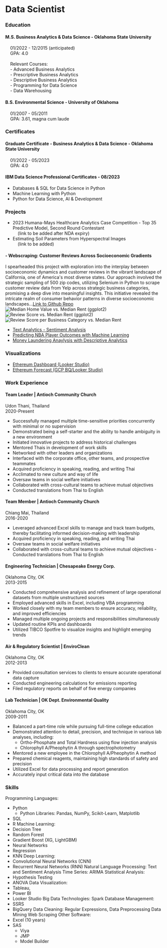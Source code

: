 # Data Scientist

### Education
#### M.S. Business Analytics & Data Science - Oklahoma State University  
&nbsp;&nbsp;&nbsp;&nbsp;01/2022 - 12/2015 (anticipated)<br>
&nbsp;&nbsp;&nbsp;&nbsp;GPA: 4.0<br>
<br>
&nbsp;&nbsp;&nbsp;&nbsp;Relevant Courses: <br>
&nbsp;&nbsp;&nbsp;&nbsp;- Advanced Business Analytics<br>
&nbsp;&nbsp;&nbsp;&nbsp;- Prescriptive Business Analytics <br>
&nbsp;&nbsp;&nbsp;&nbsp;- Descriptive Business Analytics <br>
&nbsp;&nbsp;&nbsp;&nbsp;- Programming for Data Science <br>
&nbsp;&nbsp;&nbsp;&nbsp;- Data Warehousing<br>

#### B.S. Environmental Science - University of Oklahoma
&nbsp;&nbsp;&nbsp;&nbsp;01/2007 - 05/2011<br>
&nbsp;&nbsp;&nbsp;&nbsp;GPA: 3.61, magna cum laude<br>

### Certificates
#### Graduate Certificate - Business Analytics & Data Science - Oklahoma State University<br>
&nbsp;&nbsp;&nbsp;&nbsp;01/2022 - 05/2023<br>
&nbsp;&nbsp;&nbsp;&nbsp;GPA: 4.0

#### IBM Data Science Professional Certificates - 08/2023
- Databases & SQL for Data Science in Python 
- Machine Learning with Python
- Python for Data Science, AI & Development

### Projects
- 2023 Humana-Mays Healthcare Analytics Case Competition - Top 35 Predictive Model, Second Round Contestant <br>
&nbsp;&nbsp;&nbsp;&nbsp;(link to be added after NDA expiry)
- Estimating Soil Parameters from Hyperspectral Images<br>
&nbsp;&nbsp;&nbsp;&nbsp;(link to be added)
#### - Webscraping: Customer Reviews Across Socioeconomic Gradients
I spearheaded this project with exploration into the interplay between socioeconomic dynamics and customer reviews in the vibrant landscape of California, one of America's most diverse states. Our approach involved the strategic sampling of 500 zip codes, utilizing Selenium in Python to scrape customer review data from Yelp across strategic business categories, promising a deep dive into meaningful insights. This initiative revealed the intricate realm of consumer behavior patterns in diverse socioeconomic landscapes...[Link to Github Repo](https://github.com/ekmolzn/Socioeconomic-Web-Scraping-Gradient-Project)
![Median Home Value vs. Median Rent (ggplot2)](Assets/1A_Home_Rent.png)
![Review Score vs. Median Rent (ggplot2)](Assets/2A_Plot_Rev_Rent.png)
![Review Score per Business Category vs. Median Rent](Assets/3A_Plot_Rev_Rent_Cat.png)

- [Text Analytics - Sentiment Analysis](https://youtu.be/XUOJAnWFNXE?si=W_bSSvfw-6oVeDIx)
- [Predicting NBA Player Outcomes with Machine Learning](https://youtu.be/J8Evj1pHUYk?si=0HYmugG7T1O2Jjo_)
- [Money Laundering Anaylysis with Descriptive Analytics](https://youtu.be/Tj0h7V5KSWk?si=S7JdzrT7RXcYY3mI)

### Visualizations
- [Ethereum Dashboard (Looker Studio)](/Assets/Looker_Studio_Reporting_-_9_18_23,_10_39 PM.pdf)
- [Ethereum Forecast (GCP BQ/Looker Studio)](Assets/Ethereum_forecast.png)

### Work Experience
#### Team Leader | Antioch Community Church 
Udon Thani, Thailand<br>
2020-Present
- Successfully managed multiple time-sensitive priorities concurrently with minimal or no supervision<br> 
- Demonstrated being a self-starter and the ability to handle ambiguity in a new environment<br>
- Initiated innovative projects to address historical challenges<br>
- Mentored Thais in development of work skills<br>
- Networked with other leaders and organizations<br>
- Interfaced with the corporate office, other teams, and prospective teammates<br>
- Acquired proficiency in speaking, reading, and writing Thai<br>
- Acclimated to new culture and way of life<br>
- Oversaw teams in social welfare initiatives<br>
- Collaborated with cross-cultural teams to achieve mutual objectives<br> 
- Conducted translations from Thai to English<br>

#### Team Member | Antioch Community Church
Chiang Mai, Thailand <br> 2016-2020
- Leveraged advanced Excel skills to manage and track team budgets, thereby facilitating informed decision-making with leadership
- Acquired proficiency in speaking, reading, and writing Thai<br>
- Oversaw teams in social welfare initiatives<br>
- Collaborated with cross-cultural teams to achieve mutual objectives - Conducted translations from Thai to English<br>

#### Engineering Technician | Chesapeake Energy Corp. 
Oklahoma City, OK<br>
2013-2015
- Conducted comprehensive analysis and refinement of large operational datasets from multiple unstructured sources<br>
- Employed advanced skills in Excel, including VBA programming<br>
- Worked closely with my team members to ensure accuracy, reliability, and improved efficiencies<br>
- Managed multiple ongoing projects and responsibilities simultaneously<br>
- Updated routine KPIs and dashboards<br>
- Utilized TIBCO Spotfire to visualize insights and highlight emerging trends<br>

#### Air & Regulatory Scientist | EnviroClean
Oklahoma City, OK<br>
2012-2013
- Provided consultation services to clients to ensure accurate operational data capture
- Conducted engineering calculations for emissions reporting<br>
- Filed regulatory reports on behalf of five energy companies<br>

#### Lab Technician | OK Dept. Environmental Quality
Oklahoma City, OK<br>
2009-2011
- Balanced a part-time role while pursuing full-time college education<br>
- Demonstrated attention to detail, precision, and technique in various lab analyses, including:<br>
    - Ortho-Phosphate and Total Hardness using flow injection analysis<br>
    - Chlorophyll A/Pheophytin A through spectrophotometry<br>
- Mentored a new employee in the Chlorophyll A/Pheophytin A method<br>
- Prepared chemical reagents, maintaining high standards of safety and precision<br>
- Utilized Excel for data processing and report generation<br>
- Accurately input critical data into the database<br>

### Skills
Programming Languages: 
- Python
    - Python Libraries: Pandas, NumPy, Scikit-Learn, Matplotlib
- SQL
- R
Machine Learning: 
- Decision Tree
- Random Forest
- Gradient Boost (XG, LightGBM)
- Neural Networks
- Regression
- KNN
Deep Learning: 
- Convolutional Neural Networks (CNN)
- Recurrent Neural Networks (RNN)
Natural Language Processing: Text and Sentiment Analysis
Time Series: ARIMA
Statistical Analysis: 
- Hypothesis Testing
- ANOVA
Data Visualization: 
- Tableau,
- Power BI
- Looker Studio
Big Data Technologies: Spark
Database Management: 
- SSRS
- BigQuery
Data Cleaning: Regular Expressions, Data Preprocessing
Data Mining
Web Scraping
Other Software: 
- Excel (10 years)
- SAS
    - Viya
    - JMP
    - Model Builder
